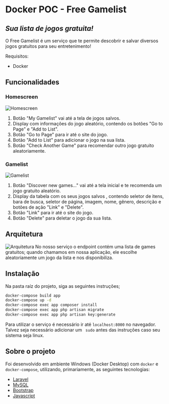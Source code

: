 # Docker POC - Free Gamelist

## _Sua lista de jogos gratuita!_

O Free Gamelist é um serviço que te permite descobrir e salvar diversos jogos gratuitos para seu entretenimento!

Requisitos:

- Docker

## Funcionalidades

### Homescreen

![Homescreen](https://i.imgur.com/5EYPnyH.jpg)

1. Botão "My Gamelist" vai até a tela de jogos salvos.
2. Display com informações do jogo aleatório, contendo os botões "Go to Page" e "Add to List".
3. Botão "Go to Page" para ir até o site do jogo.
4. Botão "Add to List" para adicionar o jogo na sua lista.
5. Botão "Check Another Game" para recomendar outro jogo gratuito aleatoriamente.

### Gamelist

![Gamelist](https://i.imgur.com/xo6eVMl.jpg)

1. Botão "Discover new games..." vai até a tela inicial e te recomenda um jogo gratuito aleatório.
2. Display da tabela com os seus jogos salvos , contendo seletor de itens, bara de busca, seletor de página, imagem, nome, gênero, descrição e botões de ação "Link" e "Delete".
3. Botão "Link" para ir até o site do jogo.
4. Botão "Delete" para deletar o jogo da sua lista.

## Arquitetura

![Arquitetura](https://i.imgur.com/AX8BJsB.pnghttps://i.imgur.com/8QQYwzS.png)
No nosso serviço o endpoint contém uma lista de games gratuitos; quando chamamos em nossa aplicação, ele escolhe aleatoriamente um jogo da lista e nos disponibiliza.

## Instalação

Na pasta raíz do projeto, siga as seguintes instruções;

```sh
docker-compose build app
docker-compose up -d
docker-compose exec app composer install
docker-compose exec app php artisan migrate
docker-compose exec app php artisan key:generate
```

Para utilizar o serviço é necessário ir até ``localhost:8000`` no navegador.
Talvez seja necessário adicionar um `` sudo`` antes das instruções caso seu sistema seja linux.

## Sobre o projeto

Foi desenvolvido em ambiente Windows (Docker Desktop) com ``docker`` e ``docker-compose``, utilizando, primariamente, as seguintes tecnologias:

- [Laravel](https://laravel.com/)
- [MySQL](https://www.mysql.com/)
- [Bootstrap](https://getbootstrap.com/)
- [Javascript](https://developer.mozilla.org/pt-BR/docs/Web/JavaScript)
